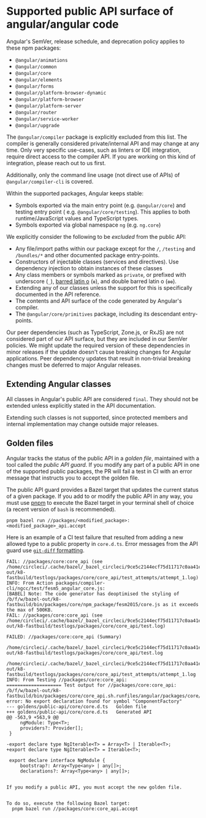 # Supported public API surface of angular/angular code

Angular's SemVer, release schedule, and deprecation policy applies to these npm packages:

- `@angular/animations`
- `@angular/common`
- `@angular/core`
- `@angular/elements`
- `@angular/forms`
- `@angular/platform-browser-dynamic`
- `@angular/platform-browser`
- `@angular/platform-server`
- `@angular/router`
- `@angular/service-worker`
- `@angular/upgrade`

The `@angular/compiler` package is explicitly excluded from this list. The compiler is generally
considered private/internal API and may change at any time. Only very specific use-cases, such as
linters or IDE integration, require direct access to the compiler API. If you are
working on this kind of integration, please reach out to us first.

Additionally, only the command line usage (not direct use of APIs) of
`@angular/compiler-cli` is covered.

Within the supported packages, Angular keeps stable:

- Symbols exported via the main entry point (e.g. `@angular/core`) and testing entry point (
  e.g. `@angular/core/testing`). This applies to both runtime/JavaScript values and TypeScript
  types.
- Symbols exported via global namespace `ng` (e.g. `ng.core`)

We explicitly consider the following to be _excluded_ from the public API:

- Any file/import paths within our package except for the `/`, `/testing` and `/bundles/*` and other
  documented package entry-points.
- Constructors of injectable classes (services and directives). Use dependency injection to obtain
  instances of these classes
- Any class members or symbols marked as `private`, or prefixed with
  underscore (`_`), [barred latin o](https://en.wikipedia.org/wiki/%C6%9F) (`ɵ`), and double barred latin o (`ɵɵ`).
- Extending any of our classes unless the support for this is specifically documented in the API
  reference.
- The contents and API surface of the code generated by Angular's compiler.
- The `@angular/core/primitives` package, including its descendant entry-points.

Our peer dependencies (such as TypeScript, Zone.js, or RxJS) are not considered part of our API
surface, but they are included in our SemVer policies. We might update the required version of these
dependencies in minor releases if the update doesn't cause breaking changes for Angular
applications. Peer dependency updates that result in non-trivial breaking changes must be deferred
to major Angular releases.

<a name="final-classes"></a>

## Extending Angular classes

All classes in Angular's public API are considered `final`. They should not be extended unless
explicitly stated in the API documentation.

Extending such classes is not supported, since protected members and internal implementation may
change outside major releases.

<a name="golden-files"></a>

## Golden files

Angular tracks the status of the public API in a *golden file*, maintained with a tool called the
*public API guard*.
If you modify any part of a public API in one of the supported public packages, the PR will fail a
test in CI with an error message that instructs you to accept the golden file.

The public API guard provides a Bazel target that updates the current status of a given package. If
you add to or modify the public API in any way, you must use [pnpm](https://pnpm.io/) to execute
the Bazel target in your terminal shell of choice (a recent version of `bash` is recommended).

```shell
pnpm bazel run //packages/<modified_package>:<modified_package>_api.accept
```

Here is an example of a CI test failure that resulted from adding a new allowed type to a public
property in `core.d.ts`. Error messages from the API guard use [`git-diff` formatting](https://git-scm.com/docs/git-diff#_combined_diff_format).

```
FAIL: //packages/core:core_api (see /home/circleci/.cache/bazel/_bazel_circleci/9ce5c2144ecf75d11717c0aa41e45a8d/execroot/angular/bazel-out/k8-fastbuild/testlogs/packages/core/core_api/test_attempts/attempt_1.log)
INFO: From Action packages/compiler-cli/ngcc/test/fesm5_angular_core.js:
[BABEL] Note: The code generator has deoptimised the styling of /b/f/w/bazel-out/k8-fastbuild/bin/packages/core/npm_package/fesm2015/core.js as it exceeds the max of 500KB.
FAIL: //packages/core:core_api (see /home/circleci/.cache/bazel/_bazel_circleci/9ce5c2144ecf75d11717c0aa41e45a8d/execroot/angular/bazel-out/k8-fastbuild/testlogs/packages/core/core_api/test.log)

FAILED: //packages/core:core_api (Summary)
      /home/circleci/.cache/bazel/_bazel_circleci/9ce5c2144ecf75d11717c0aa41e45a8d/execroot/angular/bazel-out/k8-fastbuild/testlogs/packages/core/core_api/test.log
      /home/circleci/.cache/bazel/_bazel_circleci/9ce5c2144ecf75d11717c0aa41e45a8d/execroot/angular/bazel-out/k8-fastbuild/testlogs/packages/core/core_api/test_attempts/attempt_1.log
INFO: From Testing //packages/core:core_api:
==================== Test output for //packages/core:core_api:
/b/f/w/bazel-out/k8-fastbuild/bin/packages/core/core_api.sh.runfiles/angular/packages/core/npm_package/core.d.ts(7,1): error: No export declaration found for symbol "ComponentFactory"
--- goldens/public-api/core/core.d.ts	Golden file
+++ goldens/public-api/core/core.d.ts	Generated API
@@ -563,9 +563,9 @@
     ngModule: Type<T>;
     providers?: Provider[];
 }

-export declare type NgIterable<T> = Array<T> | Iterable<T>;
+export declare type NgIterable<T> = Iterable<T>;

 export declare interface NgModule {
     bootstrap?: Array<Type<any> | any[]>;
     declarations?: Array<Type<any> | any[]>;


If you modify a public API, you must accept the new golden file.


To do so, execute the following Bazel target:
  pnpm bazel run //packages/core:core_api.accept

```
